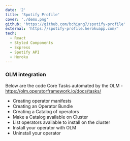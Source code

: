 ```yaml
---
date: '2'
title: 'Spotify Profile'
cover: './demo.png'
github: 'https://github.com/bchiang7/spotify-profile'
external: 'https://spotify-profile.herokuapp.com/'
tech:
  - React
  - Styled Components
  - Express
  - Spotify API
  - Heroku
---
```


### OLM integration

Below are the code Core Tasks automated by the OLM - https://olm.operatorframework.io/docs/tasks/

- Creating operator manifests
- Creating an Operator Bundle
- Creating a Catalog of operators
- Make a Catalog available on Cluster
- List operators available to install on the cluster
- Install your operator with OLM
- Uninstall your operator
